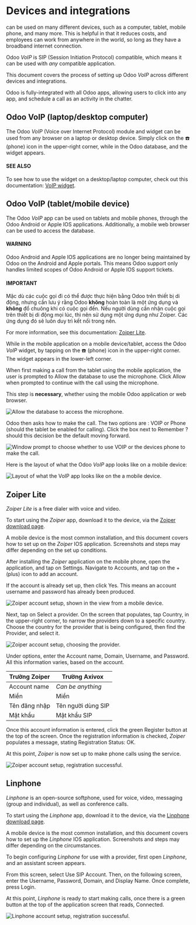 # Devices and integrations

 can be used on many different devices, such as a
computer, tablet, mobile phone, and many more. This is helpful in that it reduces costs, and
employees can work from anywhere in the world, so long as they have a broadband internet connection.

Odoo *VoIP* is SIP (Session Initiation Protocol) compatible, which means it can be used with *any*
 compatible application.

This document covers the process of setting up Odoo *VoIP* across different devices and
integrations.

Odoo is fully-integrated with all Odoo apps, allowing users to click into any app, and schedule a
call as an activity in the chatter.

## Odoo VoIP (laptop/desktop computer)

The Odoo *VoIP* (Voice over Internet Protocol) module and widget can be used from any browser on a
laptop or desktop device. Simply click on the ☎️ (phone) icon in the upper-right corner,
while in the Odoo database, and the widget appears.

#### SEE ALSO
To see how to use the  widget on a desktop/laptop
computer, check out this documentation: [VoIP widget](voip_widget.md).

## Odoo VoIP (tablet/mobile device)

The Odoo *VoIP* app can be used on tablets and mobile phones, through the Odoo Android or Apple IOS
applications. Additionally, a mobile web browser can be used to access the database.

#### WARNING
Odoo Android and Apple IOS applications are no longer being maintained by Odoo on the Android and
Apple portals. This means Odoo support only handles limited scopes of Odoo Android or Apple IOS
support tickets.

#### IMPORTANT
Mặc dù các cuộc gọi đi có thể được thực hiện bằng Odoo trên thiết bị di động, nhưng cần lưu ý rằng Odoo **không** hoàn toàn là một ứng dụng  và **không** đổ chuông khi có cuộc gọi đến. Nếu người dùng cần nhận cuộc gọi trên thiết bị di động mọi lúc, thì nên sử dụng một ứng dụng như Zoiper. Các ứng dụng đó sẽ luôn duy trì kết nối trong nền.

For more information, see this documentation: [Zoiper Lite](#voip-zoiper).

While in the mobile application on a mobile device/tablet, access the Odoo *VoIP* widget, by tapping
on the ☎️ (phone) icon in the upper-right corner. The widget appears in the lower-left
corner.

When first making a call from the tablet using the mobile application, the user is prompted to
Allow the database to use the microphone. Click Allow when prompted to
continue with the call using the microphone.

This step is **necessary**, whether using the mobile Odoo application or web browser.

![Allow the database to access the microphone.](../../../.gitbook/assets/allow-mic.png)

Odoo then asks how to make the call. The two options are : VOIP or Phone
(should the tablet be enabled for calling). Click the box next to Remember ? should this
decision be the default moving forward.

![Window prompt to choose whether to use VOIP or the devices phone to make the call.](../../../.gitbook/assets/voip-phone.png)

Here is the layout of what the Odoo *VoIP* app looks like on a mobile device:

![Layout of what the VoIP app looks like on the a mobile device.](../../../.gitbook/assets/voip-odoo-dashboard.png)

<a id="voip-zoiper"></a>

## Zoiper Lite

*Zoiper Lite* is a free   dialer with voice and video.

To start using the *Zoiper* app, download it to the device, via the [Zoiper download page](https://www.zoiper.com/en/voip-softphone/download/current).

A mobile device is the most common installation, and this document covers how to set up on the
*Zoiper* IOS application. Screenshots and steps may differ depending on the set up conditions.

After installing the *Zoiper* application on the mobile phone, open the application, and tap on
Settings. Navigate to Accounts, and tap on the + (plus)
icon to add an account.

If the  account is already set up, then click
Yes. This means an account username and password has already been produced.

![Zoiper account setup, shown in the view from a mobile device.](../../../.gitbook/assets/account-settings-zoiper-group.png)

Next, tap on Select a provider. On the screen that populates, tap Country,
in the upper-right corner, to narrow the providers down to a specific country. Choose the country
for the provider that is being configured, then find the Provider, and select it.

![Zoiper account setup, choosing the provider.](../../../.gitbook/assets/provider-zoiper-odoo.png)

Under  options, enter the Account name,
Domain, Username, and Password. All this information varies,
based on the account.

| Trường Zoiper   | Trường Axivox      |
|-----------------|--------------------|
| Account name    | *Can be anything*  |
| Miền            | Miền               |
| Tên đăng nhập   | Tên người dùng SIP |
| Mật khẩu        | Mật khẩu SIP       |

Once this account information is entered, click the green Register button at the top of
the screen. Once the registration information is checked, *Zoiper* populates a message, stating
Registration Status: OK.

At this point, *Zoiper* is now set up to make phone calls using the  service.

![Zoiper account setup, registration successful.](../../../.gitbook/assets/sip-options-zoiper.png)

## Linphone

*Linphone* is an open-source   softphone, used for voice, video, messaging (group and individual), as well as
conference calls.

To start using the *Linphone* app, download it to the device, via the [Linphone download page](https://new.linphone.org/technical-corner/linphone?qt-technical_corner=2#qt-technical_corner).

A mobile device is the most common installation, and this document covers how to set up the
*Linphone* IOS application. Screenshots and steps may differ depending on the circumstances.

To begin configuring *Linphone* for use with a  provider,
first open *Linphone*, and an assistant screen appears.

From this screen, select Use SIP Account. Then, on the following screen, enter the
Username, Password, Domain, and Display Name. Once
complete, press Login.

At this point, *Linphone* is ready to start making calls, once there is a green button at the top of
the application screen that reads, Connected.

![Linphone account setup, registration successful.](../../../.gitbook/assets/linphone-odoo-setup.png)
